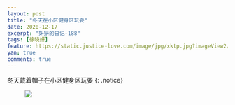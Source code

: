 ```yaml
---
layout: post
title: "冬天在小区健身区玩耍"
date: 2020-12-17
excerpt: "妍妍的日记-188"
tags: [徐晓妍]
feature: https://static.justice-love.com/image/jpg/xktp.jpg?imageView2/1/w/1200/h/500
yan: true
comments: true
---
```

冬天戴着帽子在小区健身区玩耍
{: .notice}
<figure>
    <img src="{{ site.staticUrl }}/yanyan/image/dongtiandaimaozideyanyan.jpeg?imageMogr2/auto-orient" />
</figure>

